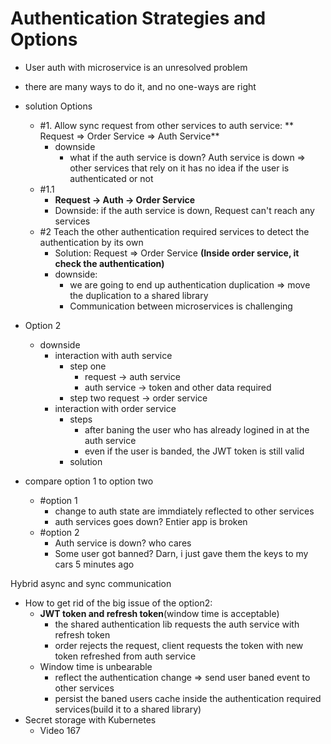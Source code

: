 # Authentication Strategies and Options

- User auth with microservice is an unresolved problem
- there are many ways to do it, and no one-ways are right

- solution Options

  - #1. Allow sync request from other services to auth service: ** Request => Order Service => Auth Service**
    - downside
      - what if the auth service is down? Auth service is down => other services that rely on it has no idea if the user is authenticated or not
  - #1.1
    - **Request -> Auth -> Order Service**
    - Downside: if the auth service is down, Request can't reach any services
  - #2 Teach the other authentication required services to detect the authentication by its own <br>
    - Solution: Request => Order Service **(Inside order service, it check the authentication)**
    - downside:
      - we are going to end up authentication duplication => move the duplication to a shared library
      - Communication between microservices is challenging

- Option 2
  - downside
    - interaction with auth service
      - step one
        - request -> auth service
        - auth service -> token and other data required
      - step two request -> order service
    - interaction with order service
      - steps
        - after baning the user who has already logined in at the auth service
        - even if the user is banded, the JWT token is still valid
      - solution
- compare option 1 to option two
  - #option 1
    - change to auth state are immdiately reflected to other services
    - auth services goes down? Entier app is broken
  - #option 2
    - Auth service is down? who cares
    - Some user got banned? Darn, i just gave them the keys to my cars 5 minutes ago

Hybrid async and sync communication

- How to get rid of the big issue of the option2: <br>
  - **JWT token and refresh token**(window time is acceptable)
    - the shared authentication lib requests the auth service with refresh token
    - order rejects the request, client requests the token with new token refreshed from auth service
  - Window time is unbearable
    - reflect the authentication change => send user baned event to other services
    - persist the baned users cache inside the authentication required services(build it to a shared library)
- Secret storage with Kubernetes
  - Video 167
